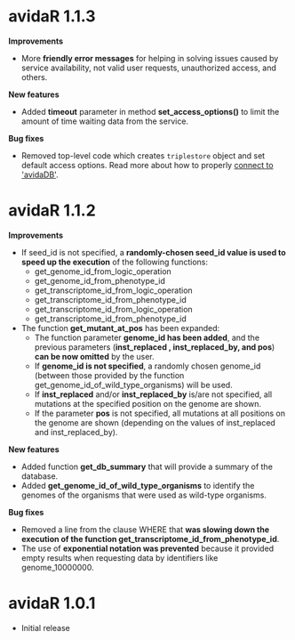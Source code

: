 # avidaR 1.1.3

**Improvements**

* More **friendly error messages** for helping in solving issues caused by service availability, not valid user requests, unauthorized access, and others.

**New features**

* Added **timeout** parameter in method **set\_access\_options()** to limit the amount of time waiting data from the service.

**Bug fixes**

* Removed top-level code which creates `triplestore` object and set default access options.
  Read more about how to properly [connect to 'avidaDB'](https://gitlab.com/raul.ortega/avidaR/-/blob/main/README.md#connect-to-avidadb).

# avidaR 1.1.2

**Improvements**

* If seed\_id is not specified, a **randomly-chosen seed\_id value is used to speed up the execution** of the following functions:
  * get\_genome\_id\_from\_logic\_operation
  * get\_genome\_id\_from\_phenotype\_id
  * get\_transcriptome\_id\_from\_logic\_operation
  * get\_transcriptome\_id\_from\_phenotype\_id
  * get\_transcriptome\_id\_from\_logic\_operation
  * get\_transcriptome\_id\_from\_phenotype\_id
* The function **get\_mutant\_at\_pos** has been expanded:
  * The function parameter **genome\_id has been added**, and the previous parameters (**inst\_replaced , inst\_replaced\_by, and pos**) **can be now omitted** by the user.
  * If **genome\_id is not specified**, a randomly chosen genome\_id (between those provided by the function get\_genome\_id\_of\_wild\_type\_organisms) will be used.
  * If **inst\_replaced** and/or **inst\_replaced\_by** is/are not specified, all mutations at the specified position on the genome are shown.
  * If the parameter **pos** is not specified, all mutations at all positions on the genome are shown (depending on the values of inst\_replaced and inst\_replaced\_by).

**New features**

* Added function **get\_db\_summary** that will provide a summary of the database.
* Added **get\_genome\_id\_of\_wild\_type\_organisms** to identify the genomes of the organisms that were used as wild-type organisms.

**Bug fixes**

* Removed a line from the clause WHERE that **was slowing down the execution of the function get\_transcriptome\_id\_from\_phenotype\_id**.
* The use of **exponential notation was prevented** because it provided empty results when requesting data by identifiers like genome\_10000000.

# avidaR 1.0.1

* Initial release